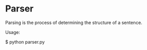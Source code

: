 # Parser
Parsing is the process of determining the structure of a sentence.

Usage:

$ python parser.py
